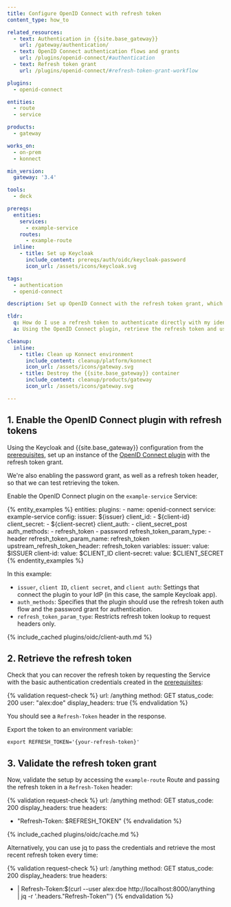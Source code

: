 ```yaml
---
title: Configure OpenID Connect with refresh token
content_type: how_to

related_resources:
  - text: Authentication in {{site.base_gateway}}
    url: /gateway/authentication/
  - text: OpenID Connect authentication flows and grants
    url: /plugins/openid-connect/#authentication
  - text: Refresh token grant
    url: /plugins/openid-connect/#refresh-token-grant-workflow

plugins:
  - openid-connect

entities:
  - route
  - service

products:
  - gateway

works_on:
  - on-prem
  - konnect

min_version:
  gateway: '3.4'

tools:
  - deck

prereqs:
  entities:
    services:
      - example-service
    routes:
      - example-route
  inline:
    - title: Set up Keycloak
      include_content: prereqs/auth/oidc/keycloak-password
      icon_url: /assets/icons/keycloak.svg

tags:
  - authentication
  - openid-connect

description: Set up OpenID Connect with the refresh token grant, which looks for a Refresh-Token header.

tldr:
  q: How do I use a refresh token to authenticate directly with my identity provider?
  a: Using the OpenID Connect plugin, retrieve the refresh token and use it to authenticate with an identity provider (IdP) by passing the refresh token in a `Refresh-Token` header.

cleanup:
  inline:
    - title: Clean up Konnect environment
      include_content: cleanup/platform/konnect
      icon_url: /assets/icons/gateway.svg
    - title: Destroy the {{site.base_gateway}} container
      include_content: cleanup/products/gateway
      icon_url: /assets/icons/gateway.svg

---
```


## 1. Enable the OpenID Connect plugin with refresh tokens

Using the Keycloak and {{site.base_gateway}} configuration from the [prerequisites](#prerequisites), 
set up an instance of the [OpenID Connect plugin](/plugins/openid-connect/) with the refresh token grant.

We're also enabling the password grant, as well as a refresh token header, so that we can test retrieving the token.

Enable the OpenID Connect plugin on the `example-service` Service:

{% entity_examples %}
entities:
  plugins:
    - name: openid-connect
      service: example-service
      config:
        issuer: ${issuer}
        client_id:
        - ${client-id}
        client_secret:
        - ${client-secret}
        client_auth:
        - client_secret_post
        auth_methods:
        - refresh_token
        - password
        refresh_token_param_type:
        - header
        refresh_token_param_name: refresh_token
        upstream_refresh_token_header: refresh_token
variables:
  issuer:
    value: $ISSUER
  client-id:
    value: $CLIENT_ID
  client-secret:
    value: $CLIENT_SECRET
{% endentity_examples %}

In this example:
* `issuer`, `client ID`, `client secret`, and `client auth`: Settings that connect the plugin to your IdP (in this case, the sample Keycloak app).
* `auth_methods`: Specifies that the plugin should use the refresh token auth flow and the password grant for authentication.
* `refresh_token_param_type`: Restricts refresh token lookup to request headers only.

{% include_cached plugins/oidc/client-auth.md %}

## 2. Retrieve the refresh token

Check that you can recover the refresh token by requesting the Service with the basic authentication credentials created in the [prerequisites](#prerequisites):

{% validation request-check %}
url: /anything
method: GET
status_code: 200
user: "alex:doe"
display_headers: true
{% endvalidation %}

You should see a `Refresh-Token` header in the response.

Export the token to an environment variable:

```
export REFRESH_TOKEN='{your-refresh-token}'
```

## 3. Validate the refresh token grant

Now, validate the setup by accessing the `example-route` Route and passing the refresh token in a `Refresh-Token` header:

{% validation request-check %}
url: /anything
method: GET
status_code: 200
display_headers: true
headers:
  - "Refresh-Token: $REFRESH_TOKEN"
{% endvalidation %}

{% include_cached plugins/oidc/cache.md %}

Alternatively, you can use jq to pass the credentials and retrieve the most recent refresh token every time:

{% validation request-check %}
url: /anything
method: GET
status_code: 200
display_headers: true
headers:
  - |
    Refresh-Token:$(curl --user alex:doe http://localhost:8000/anything \
            | jq -r '.headers."Refresh-Token"')
{% endvalidation %}

